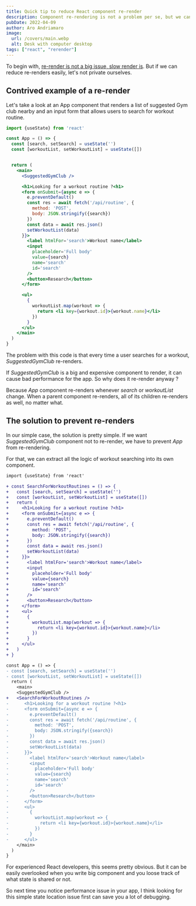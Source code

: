 ```yaml
---
title: Quick tip to reduce React component re-render
description: Component re-rendering is not a problem per se, but we can easily avoid it in some cases
pubDate: 2022-04-09
author: Aro Andriamaro
image:
  url: /covers/main.webp
  alt: Desk with computer desktop
tags: ["react", "rerender"]
---
```


To begin with, [re-render is not a big issue, slow render is](https://kentcdodds.com/blog/fix-the-slow-render-before-you-fix-the-re-render). But if we can reduce re-renders easily, let's not private ourselves.

## Contrived example of a re-render

Let's take a look at an App component that renders a list of suggested Gym club nearby and an input form that allows users to search for workout routine.

```jsx
import {useState} from 'react'

const App = () => {
  const [search, setSearch] = useState('')
  const [workoutList, setWorkoutList] = useState([])


  return (
    <main>
      <SuggestedGymClub />

      <h1>Looking for a workout routine ?<h1>
      <form onSubmit={async e => {
        e.preventDefault()
        const res = await fetch('/api/routine', {
          method: 'POST',
          body: JSON.stringify({search})
        })
        const data = await res.json()
        setWorkoutList(data)
      }}>
        <label htmlFor='search'>Workout name</label>
        <input
          placeholder='Full body'
          value={search}
          name='search'
          id='search'
        />
        <button>Research</button>
      </form>

      <ul>
        {
          workoutList.map(workout => {
            return <li key={workout.id}>{workout.name}</li>
          })
        }
      </ul>
    </main>
  )
}
```

The problem with this code is that every time a user searches for a workout, _SuggestedGymClub_ re-renders.

If _SuggestedGymClub_ is a big and expensive component to render, it can cause bad performance for the app. So why does it re-render anyway ?

Because _App_ component re-renders whenever _search_ or _workoutList_ change. When a parent component re-renders, all of its children re-renders as well, no matter what.

## The solution to prevent re-renders

In our simple case, the solution is pretty simple. If we want _SuggestedGymClub_ component not to re-render, we have to prevent _App_ from re-rendering.

For that, we can extract all the logic of workout searching into its own component.

```diff
import {useState} from 'react'

+ const SearchForWorkoutRoutines = () => {
+   const [search, setSearch] = useState('')
+   const [workoutList, setWorkoutList] = useState([])
+   return (
+     <h1>Looking for a workout routine ?<h1>
+     <form onSubmit={async e => {
+       e.preventDefault()
+       const res = await fetch('/api/routine', {
+         method: 'POST',
+         body: JSON.stringify({search})
+       })
+       const data = await res.json()
+       setWorkoutList(data)
+     }}>
+       <label htmlFor='search'>Workout name</label>
+       <input
+         placeholder='Full body'
+         value={search}
+         name='search'
+         id='search'
+       />
+       <button>Research</button>
+     </form>
+     <ul>
+       {
+         workoutList.map(workout => {
+           return <li key={workout.id}>{workout.name}</li>
+         })
+       }
+     </ul>
+   )
+ }

const App = () => {
- const [search, setSearch] = useState('')
- const [workoutList, setWorkoutList] = useState([])
  return (
    <main>
    <SuggestedGymClub />
+   <SearchForWorkoutRoutines />
-      <h1>Looking for a workout routine ?<h1>
-      <form onSubmit={async e => {
-        e.preventDefault()
-        const res = await fetch('/api/routine', {
-          method: 'POST',
-          body: JSON.stringify({search})
-        })
-        const data = await res.json()
-        setWorkoutList(data)
-      }}>
-        <label htmlFor='search'>Workout name</label>
-        <input
-          placeholder='Full body'
-          value={search}
-          name='search'
-          id='search'
-        />
-        <button>Research</button>
-      </form>
-      <ul>
-        {
-          workoutList.map(workout => {
-            return <li key={workout.id}>{workout.name}</li>
-          })
-        }
-      </ul>
    </main>
  )
}
```

For experienced React developers, this seems pretty obvious. But it can be easily overlooked when you write big component and you loose track of what state is shared or not.

So next time you notice performance issue in your app, I think looking for this simple state location issue first can save you a lot of debugging.
